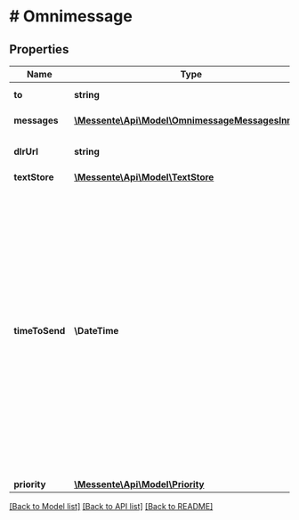 # # Omnimessage

## Properties

Name | Type | Description | Notes
------------ | ------------- | ------------- | -------------
**to** | **string** | Phone number in e.164 format |
**messages** | [**\Messente\Api\Model\OmnimessageMessagesInner[]**](OmnimessageMessagesInner.md) | An array of messages |
**dlrUrl** | **string** | URL where the delivery report will be sent | [optional]
**textStore** | [**\Messente\Api\Model\TextStore**](TextStore.md) |  | [optional]
**timeToSend** | **\DateTime** | Optional parameter for sending messages at some specific time in the future.   Time must be specified in the ISO-8601 format.   If no timezone is specified, then the timezone is assumed to be UTC    Examples:    * Time specified with timezone: 2018-06-22T09:05:07+00:00 Time specified in UTC: 2018-06-22T09:05:07Z   * Time specified without timezone: 2018-06-22T09:05 (equivalent to 2018-06-22T09:05+00:00) | [optional]
**priority** | [**\Messente\Api\Model\Priority**](Priority.md) |  | [optional]

[[Back to Model list]](../../README.md#models) [[Back to API list]](../../README.md#endpoints) [[Back to README]](../../README.md)
